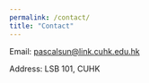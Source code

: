 ```yaml
---
permalink: /contact/
title: "Contact"
---
```

  
Email: [pascalsun@link.cuhk.edu.hk](mailto:pascalsun@link.cuhk.edu.hk)

Address: LSB 101, CUHK

